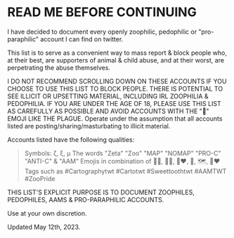 # READ ME BEFORE CONTINUING
I have decided to document every openly zoophilic, pedophilic or "pro-paraphilic" account I can find on twitter.

This list is to serve as a convenient way to mass report & block people who, at their best, are supporters of animal & child abuse, and at their worst, are perpetrating the abuse themselves.

I DO NOT RECOMMEND SCROLLING DOWN ON THESE ACCOUNTS IF YOU CHOOSE TO USE THIS LIST TO BLOCK PEOPLE. THERE IS POTENTIAL TO SEE ILLICIT OR UPSETTING MATERIAL, INCLUDING IRL ZOOPHILIA & PEDOPHILIA. 
IF YOU ARE UNDER THE AGE OF 18, PLEASE USE THIS LIST AS CAREFULLY AS POSSIBLE AND AVOID ACCOUNTS WITH THE "🔞" EMOJI LIKE THE PLAGUE. 
Operate under the assumption that all accounts listed are posting/sharing/masturbating to illicit material. 

Accounts listed have the following qualities:
> Symbols: ζ, ξ, μ
> The words "Zeta" "Zoo" "MAP" "NOMAP" "PRO-C" "ANTI-C" & "AAM" 
> Emojis in combination of 🐴🍆, 🐶💄, 🍼❤️, 🍕, 🗺️, 👶❤️
> Tags such as #Cartographytwt #Cartotwt #Sweettoothtwt #AAMTWT #ZooPride

THIS LIST'S EXPLICIT PURPOSE IS TO DOCUMENT ZOOPHILES, PEDOPHILES, AAMS & PRO-PARAPHILIC ACCOUNTS. 

Use at your own discretion.

Updated May 12th, 2023.
